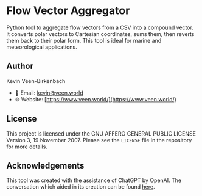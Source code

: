 # Flow Vector Aggregator

Python tool to aggregate flow vectors from a CSV into a compound vector. It converts polar vectors to Cartesian coordinates, sums them, then reverts them back to their polar form. This tool is ideal for marine and meteorological applications.

## Author

Kevin Veen-Birkenbach
- 📧 Email: [kevin@veen.world](mailto:kevin@veen.world)
- 🌐 Website: [https://www.veen.world/](https://www.veen.world/)

## License

This project is licensed under the GNU AFFERO GENERAL PUBLIC LICENSE Version 3, 19 November 2007. Please see the `LICENSE` file in the repository for more details.

## Acknowledgements

This tool was created with the assistance of ChatGPT by OpenAI. The conversation which aided in its creation can be found [here](https://chat.openai.com/share/53ff5912-394c-49a0-9370-81a3288630f1).


